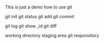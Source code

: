 This is just a demo how to use git

git init
git status
git add 
git commit

git log
git show _id
git diff

working directory
staging area
git responsitory
